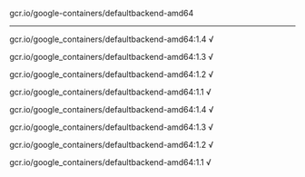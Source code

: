 gcr.io/google-containers/defaultbackend-amd64 

----
gcr.io/google_containers/defaultbackend-amd64:1.4 √

gcr.io/google_containers/defaultbackend-amd64:1.3 √

gcr.io/google_containers/defaultbackend-amd64:1.2 √

gcr.io/google_containers/defaultbackend-amd64:1.1 √

gcr.io/google_containers/defaultbackend-amd64:1.4 √

gcr.io/google_containers/defaultbackend-amd64:1.3 √

gcr.io/google_containers/defaultbackend-amd64:1.2 √

gcr.io/google_containers/defaultbackend-amd64:1.1 √

